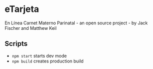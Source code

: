 # eTarjeta
 En Línea Carnet Materno Parinatal - an open source project - by Jack Fischer and Matthew Keil


## Scripts
  - `npm start` starts dev mode
  - `npm build` creates production build